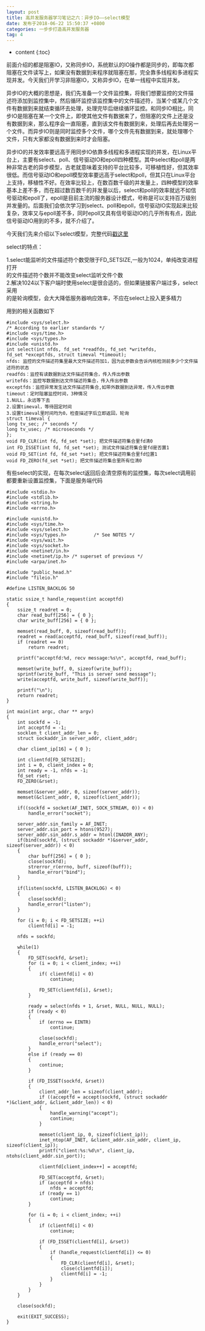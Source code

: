 ```yaml
---
layout: post
title: 高并发服务器学习笔记之六：异步IO——select模型
date: 发布于2018-06-22 15:50:37 +0800
categories: 一步步打造高并发服务器
tag: 4
---
```


* content
{:toc}

前面介绍的都是阻塞IO，又称同步IO，系统默认的IO操作都是同步的，即每次都阻塞在文件读写上，如果没有数据到来程序就阻塞在那，完全靠多线程和多进程实现并发。今天我们开学习非阻塞IO，又称异步IO，在单一线程中实现并发。

<!-- more -->

异步IO的大概的思想是，我们先准备一个文件监控集，将我们想要监控的文件描述符添加到监控集中，然后循环监控该监控集中的文件描述符，当某个或某几个文件有数据到来就结束循环去处理，处理完毕后继续循环监控。和同步IO相比，同步IO是阻塞在某一个文件上，即使其他文件有数据来了，但阻塞的文件上还是没有数据到来，那么程序会一直阻塞，直到该文件有数据到来，处理后再去处理另一个文件。而异步IO则是同时监控多个文件，哪个文件先有数据到来，就处理哪个文件，只有大家都没有数据到来时才会阻塞。

异步IO的并发效率要远高于用同步IO依靠多线程和多进程实现的并发，在Linux平台上，主要有select、poll、信号驱动IO和epoll四种模型。其中select和poll是两种非常古老的异步模型，古老就意味着支持的平台比较多，可移植性好，但其效率很低。而信号驱动IO和epoll模型效率要远高于select和poll，但其只在Linux平台上支持，移植性不好。在效率比较上，在数百数千级的并发量上，四种模型的效率基本上差不多，而在超过数百数千的并发量以后，select和poll的效率就远不如信号驱动和epoll了，epoll是目前主流的服务器设计模式，号称是可以支持百万级别并发量的。后面我们会依次学习到select、poll和epoll，信号驱动IO实现起来比较复杂，效率又与epoll差不多，同时epoll又具有信号驱动IO的几乎所有有点，因此信号驱动IO用到的不多，就不介绍了。

今天我们先来介绍以下select模型，完整代码[戳这里](https://github.com/zhangn1989/MyRPC)​​​​​​​

select的特点：

1.select能监听的文件描述符个数受限于FD_SETSIZE,一般为1024，单纯改变进程打开  
的文件描述符个数并不能改变select监听文件个数  
2.解决1024以下客户端时使用select是很合适的，但如果链接客户端过多，select采用  
的是轮询模型，会大大降低服务器响应效率，不应在select上投入更多精力

用到的相关函数如下

    
    
    #include <sys/select.h>
    /* According to earlier standards */
    #include <sys/time.h>
    #include <sys/types.h>
    #include <unistd.h>
    int select(int nfds, fd_set *readfds, fd_set *writefds,
    fd_set *exceptfds, struct timeval *timeout);
    nfds: 监控的文件描述符集里最大文件描述符加1，因为此参数会告诉内核检测前多少个文件描述符的状态
    readfds：监控有读数据到达文件描述符集合，传入传出参数
    writefds：监控写数据到达文件描述符集合，传入传出参数
    exceptfds：监控异常发生达文件描述符集合,如带外数据到达异常，传入传出参数
    timeout：定时阻塞监控时间，3种情况
    1.NULL，永远等下去
    2.设置timeval，等待固定时间
    3.设置timeval里时间均为0，检查描述字后立即返回，轮询
    struct timeval {
    long tv_sec; /* seconds */
    long tv_usec; /* microseconds */
    };
    void FD_CLR(int fd, fd_set *set); 把文件描述符集合里fd清0
    int FD_ISSET(int fd, fd_set *set); 测试文件描述符集合里fd是否置1
    void FD_SET(int fd, fd_set *set); 把文件描述符集合里fd位置1
    void FD_ZERO(fd_set *set); 把文件描述符集合里所有位清0

有些select的实现，在每次select返回后会清空原有的监控集，每次select调用前都要重新设置监控集，下面是服务端代码

    
    
    #include <stdio.h>
    #include <stdlib.h>
    #include <string.h>
    #include <errno.h>
    
    #include <unistd.h>
    #include <sys/time.h>
    #include <sys/select.h>
    #include <sys/types.h>          /* See NOTES */
    #include <sys/wait.h>
    #include <sys/socket.h>
    #include <netinet/in.h>
    #include <netinet/ip.h> /* superset of previous */
    #include <arpa/inet.h>
    
    #include "public_head.h"
    #include "fileio.h"
    
    #define LISTEN_BACKLOG 50
    
    static ssize_t handle_request(int acceptfd)
    {
        ssize_t readret = 0;
        char read_buff[256] = { 0 };
        char write_buff[256] = { 0 };
       
    	memset(read_buff, 0, sizeof(read_buff));
    	readret = read(acceptfd, read_buff, sizeof(read_buff));
    	if (readret == 0)
    		return readret;
    
    	printf("acceptfd:%d, recv message:%s\n", acceptfd, read_buff);
    
    	memset(write_buff, 0, sizeof(write_buff));
    	sprintf(write_buff, "This is server send message");
    	write(acceptfd, write_buff, sizeof(write_buff));
     
        printf("\n");
        return readret;
    }
    
    int main(int argc, char ** argv)
    {
        int sockfd = -1;
        int acceptfd = -1;
        socklen_t client_addr_len = 0;
        struct sockaddr_in server_addr, client_addr;
    
        char client_ip[16] = { 0 };
    
    	int clientfd[FD_SETSIZE];
    	int i = 0, client_index = 0;
    	int ready = -1, nfds = -1;
    	fd_set rset;
    	FD_ZERO(&rset);
    
        memset(&server_addr, 0, sizeof(server_addr));
        memset(&client_addr, 0, sizeof(client_addr));
    
        if((sockfd = socket(AF_INET, SOCK_STREAM, 0)) < 0)
            handle_error("socket");
    
        server_addr.sin_family = AF_INET;
        server_addr.sin_port = htons(9527);
        server_addr.sin_addr.s_addr = htonl(INADDR_ANY);
        if(bind(sockfd, (struct sockaddr *)&server_addr, sizeof(server_addr)) < 0)
        {
    		char buff[256] = { 0 };
            close(sockfd);
    		strerror_r(errno, buff, sizeof(buff));
            handle_error("bind");
        }
    
        if(listen(sockfd, LISTEN_BACKLOG) < 0)
        {
            close(sockfd);
            handle_error("listen");
        }
    
    	for (i = 0; i < FD_SETSIZE; ++i)
    		clientfd[i] = -1;
    
    	nfds = sockfd;
    	
        while(1)
        {
    		FD_SET(sockfd, &rset);
    		for (i = 0; i < client_index; ++i)
    		{
    			if( clientfd[i] < 0)
    				continue;
    
    			FD_SET(clientfd[i], &rset);
    		}
    
    		ready = select(nfds + 1, &rset, NULL, NULL, NULL);
    		if (ready < 0)
    		{
    			if (errno == EINTR)
    				continue;
    
    			close(sockfd);
    			handle_error("select");
    		}
    		else if (ready == 0)
    		{
    			continue;
    		}
    
    		if (FD_ISSET(sockfd, &rset))
    		{
    			client_addr_len = sizeof(client_addr);
    			if ((acceptfd = accept(sockfd, (struct sockaddr *)&client_addr, &client_addr_len)) < 0)
    			{
    				handle_warning("accept");
    				continue;
    			}
    
    			memset(client_ip, 0, sizeof(client_ip));
    			inet_ntop(AF_INET, &client_addr.sin_addr, client_ip, sizeof(client_ip));
    			printf("client:%s:%d\n", client_ip, ntohs(client_addr.sin_port));
    
    			clientfd[client_index++] = acceptfd;
    
    			FD_SET(acceptfd, &rset);
    			if (acceptfd > nfds)
    				nfds = acceptfd;
    			if (ready == 1)
    				continue;
    		}
    
    		for (i = 0; i < client_index; ++i)
    		{
    			if (clientfd[i] < 0)
    				continue;
    
    			if (FD_ISSET(clientfd[i], &rset))
    			{
    				if (handle_request(clientfd[i]) <= 0)
    				{
    					FD_CLR(clientfd[i], &rset);
    					close(clientfd[i]);
    					clientfd[i] = -1;
    				}
    			}
    		}
        }
        
        close(sockfd);
    
    	exit(EXIT_SUCCESS);
    }
    

